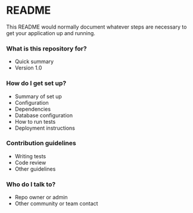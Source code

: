 # README #

This README would normally document whatever steps are necessary to get your application up and running.

### What is this repository for? ###

* Quick summary
* Version 1.0


### How do I get set up? ###

* Summary of set up
* Configuration
* Dependencies
* Database configuration
* How to run tests
* Deployment instructions

### Contribution guidelines ###

* Writing tests
* Code review
* Other guidelines

### Who do I talk to? ###

* Repo owner or admin
* Other community or team contact